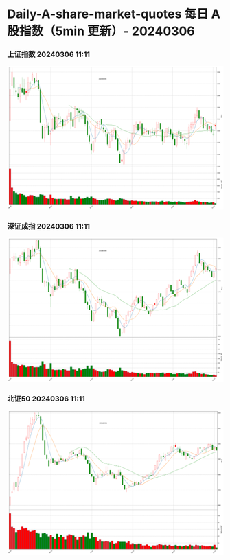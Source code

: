 
# Daily-A-share-market-quotes 每日 A 股指数（5min 更新）- 20240306

### 上证指数 20240306 11:11
![](./fig/2024/3/20240306-sh000001.png)

### 深证成指 20240306 11:11
![](./fig/2024/3/20240306-sz399001.png)

### 北证50 20240306 11:11
![](./fig/2024/3/20240306-bj899050.png)
